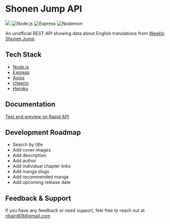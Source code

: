 
# Shonen Jump API
![](https://img.shields.io/github/package-json/v/Rjbaird/shonen-jump-api?style=for-the-badge)
![Node.js](https://img.shields.io/npm/v/node?color=%23339933&label=Node.js&logo=Node.js&style=for-the-badge)
![Express](https://img.shields.io/npm/v/express?color=000000&label=Express&logo=Express&style=for-the-badge)
![Nodemon](https://img.shields.io/npm/v/nodemon?color=76D04B&label=Nodemon&logo=nodemon&style=for-the-badge)

An unofficial REST API showing data about English translations from [Weekly Shonen Jump](https://www.viz.com/shonenjump).

## Tech Stack

- [Node.js](https://nodejs.org/en/)
- [Express](https://expressjs.com/)
- [Axios](https://axios-http.com/)
- [cheerio](https://cheerio.js.org/)
- [Heroku](https://www.heroku.com/home)

## Documentation

[Test and preview on Rapid API](https://rapidapi.com/Rjbaird/api/unofficial-shonen-jump)

## Development Roadmap

- Search by title
- Add cover images
- Add description
- Add author
- Add individual chapter links
- Add manga slugs
- Add recommended manga
- Add upcoming release date


## Feedback & Support

If you have any feedback or need support, feel free to reach out at rjbaird09@gmail.com

